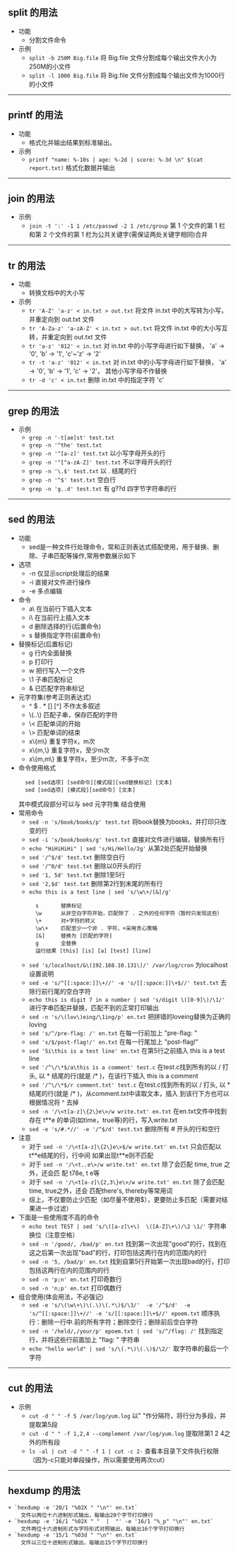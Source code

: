 
## split 的用法
- 功能
    + 分割文件命令
- 示例
    + `split -b 250M Big.file`      将 Big.file 文件分割成每个输出文件大小为250M的小文件
    + `split -l 1000 Big.file`      将 Big.file 文件分割成每个输出文件为1000行的小文件
 
----
## printf 的用法
- 功能
    + 格式化并输出结果到标准输出。
- 示例
    + `printf "name: %-10s | age: %-2d | score: %-3d \n" $(cat report.txt)` 格式化数据并输出

----
## join 的用法
- 示例
    + `join -t ':' -1 1 /etc/passwd -2 1 /etc/group`
        第 1 个文件的第 1 栏和第 2 个文件的第 1 栏为公共关键字(需保证两处关键字相同)合并

----
## tr 的用法
- 功能
    + 转换文档中的大小写
- 示例
    + `tr 'A-Z' 'a-z' < in.txt > out.txt`
        将文件 in.txt 中的大写转为小写，并重定向到 out.txt 文件
    + `tr 'A-Za-z' 'a-zA-Z' < in.txt > out.txt`
        将文件 in.txt 中的大小写互转，并重定向到 out.txt 文件
    + `tr 'a-z' '012' < in.txt`
        对 in.txt 中的小写字母进行如下替换， 'a' -> '0', 'b' -> '1', 'c'~'z' -> '2'
    + `tr -t 'a-z' '012' < in.txt`
        对 in.txt 中的小写字母进行如下替换， 'a' -> '0', 'b' -> '1', 'c' -> '2'， 其他小写字母不作替换
    + `tr -d 'c' < in.txt`
        删除 in.txt 中的指定字符 'c'

----
## grep 的用法
- 示例
    + `grep -n '-t[ae]st' test.txt`
    + `grep -n '^the' test.txt`
    + `grep -n '^[a-z]' test.txt`                   以小写字母开头的行
    + `grep -n '^[^a-zA-Z]' test.txt`               不以字母开头的行
    + `grep -n '\.$' test.txt`                      以 . 结尾的行
    + `grep -n '^$' test.txt`                       空白行
    + `grep -n 'g..d' test.txt`                     有 g??d 四字节字符串的行
    
----
## sed 的用法
- 功能
    + sed是一种文件行处理命令，常和正则表达式搭配使用，用于替换、删除、子串匹配等操作,常用参数展示如下
- 选项
    + -n  仅显示script处理后的结果
    + -i  直接对文件进行操作
    + -e  多点编辑
- 命令
    + a\  在当前行下插入文本
    + i\  在当前行上插入文本
    + d   删除选择的行(后置命令)
    + s   替换指定字符(前置命令)
- 替换标记(后置标记)
    + g   行内全面替换
    + p   打印行
    + w   把行写入一个文件
    + \1  子串匹配标记
    + &   已匹配字符串标记
- 元字符集(参考正则表达式)
    + ^ $ . * [] [^]   不作太多叙述
    + \\(..\\)  匹配子串，保存匹配的字符
    + \\<      匹配单词的开始
    + \\>      匹配单词的结束
    + x\\{m\\}  重复字符x，m次
    + x\\{m,\\} 重复字符x，至少m次
    + x\\{m,m\\}    重复字符x，至少m次，不多于n次
- 命令使用格式
  ```shell
    sed [sed选项] [sed命令][模式段][sed替换标记] [文本]
    sed [sed选项] [模式段][sed命令] [文本]
  ```
  其中模式段部分可以与 sed 元字符集 结合使用
- 常用命令
    + `sed -n 's/book/books/p' test.txt`        将book替换为books，并打印只改变的行
    + `sed -i 's/book/books/g' test.txt`        直接对文件进行编辑，替换所有行
    + `echo "HiHiHiHi" | sed 's/Hi/Hello/2g'`   从第2处匹配开始替换
    + `sed '/^$/d' test.txt`                    删除空白行
    + `sed '/^0/d' test.txt`                    删除以0开头的行
    + `sed '1, 5d' test.txt`                    删除1至5行
    + `sed '2,$d' test.txt`                     删除第2行到末尾的所有行
    + `echo this is a test line | sed 's/\w\+/[&]/g'`
      ```shell
        s       替换标记
        \w      从非空白字符开始，匹配除了 . 之外的任何字符（暂时只发现这些）
        \+      对+字符的转义
        \w\+    匹配至少一个非 . 字符，+采用贪心策略
        [&]     替换为 [匹配的字符]
        g       全替换
        运行结果 [this] [is] [a] [test] [line]
      ```
    + `sed 's/localhost/&\(192.168.10.131\)/' /var/log/cron`
        为localhost设置说明
    + `sed -e 's/^[[:space:]]\+//' -e 's/[[:space:]]\+$//' test.txt`
        去除行前行尾的空白字符
    + `echo this is digit 7 in a number | sed 's/digit \([0-9]\)/\1/'`
        进行字串匹配并替换，匹配不到的正常打印输出
    + `sed -n 's/\(lov\)eing/\1ing/p' en.txt`
        把拼错的loveing替换为正确的loving
    + `sed 's/^/pre-flag: /' en.txt`
        在每一行前加上 "pre-flag: "
    + `sed 's/$/post-flag!/' en.txt`
        在每一行尾加上 "post-flag!"
    + `sed '5i\this is a test line' en.txt`
        在第5行之前插入 this is a test line
    + `sed '/^\/\*$/a\this is a comment' test.c`
        在test.c找到所有的以 / 打头, 以 * 结尾的行(就是 /* )，在该行下插入 this is a comment
    + `sed '/^\/\*$/r comment.txt' test.c`
        在test.c找到所有的以 / 打头, 以 * 结尾的行(就是 /* )，从comment.txt中读取文本，插入
        到该行下方也可以根据情况将 ^ 去掉
    + `sed -n '/\<t[a-z]\{2\}e\>/w write.txt' en.txt`
        在en.txt文件中找到存在 t\*\*e 的单词(如time，true等)的行，写入write.txt
    + `sed -e 's/#.*//' -e '/^$/d' test.txt`
        删除所有 # 开头的行和空行
- 注意
    + 对于 `sed -n '/\<t[a-z]\{2\}e\>$/w write.txt' en.txt` 只会匹配以t\*\*e结尾的行，行中间
    如果出现t\*\*e则不匹配
    + 对于 `sed -n '/\<t..e\>/w write.txt' en.txt` 除了会匹配 time, true 之外，还会匹
      配 t78e, t  e等
    + 对于 `sed -n '/\<t[a-z]\{2,3\}e\>/w write.txt' en.txt` 除了会匹配time, true之外，还会
      匹配there's, thereby等常用词
    + 综上，不仅要防止少匹配（如尽量不使用$），更要防止多匹配（需要对结果进一步过滤）
- 下面是一些使用度不高的命令
    + `echo test TEST | sed 's/\([a-z]\+\)  \([A-Z]\+\)/\2 \1/'`
        字符串换位（注意空格）
    + `sed -n '/good/, /bad/p' en.txt`
        找到第一次出现"good"的行，找到在这之后第一次出现"bad"的行，打印包括这两行在内的范围内的行
    + `sed -n '5, /bad/p' en.txt`
        找到自第5行开始第一次出现bad的行，打印包括这两行在内的范围内的行
    + `sed -n 'p;n' en.txt`
        打印奇数行
    + `sed -n 'n;p' en.txt`
        打印偶数行
- 组合使用(体会用法，不必强记)
    + `sed -e 's/\(\w\+\)\(.\)\(.*\)$/\3/'  -e '/^$/d'  -e 's/^[[:space:]]\+//' -e 's/[[:space:]]\+$//' epoem.txt`
        顺序执行：删除一行中.前的所有字符；删除空行；删除前后空白字符
    + `sed -n '/held/,/your/p' epoem.txt | sed 's/^/flag: /'`
        找到指定行，并将这些行前面加上 "flag: " 字符串
    + `echo "hello world" | sed 's/\(.*\)\(.\)$/\2/'`
        取字符串的最后一个字符
        
----
## cut 的用法
- 示例
    + `cut -d " " -f 5 /var/log/yum.log`
        以" "作分隔符，将行分为多段，并提取第5段
    + `cut -d " " -f 1,2,4 --complement /var/log/yum.log`
        提取除第1 2 4之外的所有段
    + `ls -al | cut -d " " -f 1 | cut -c 2-`
        查看本目录下文件执行权限（因为-c只能对单段操作，所以需要使用两次cut）

----
## hexdump 的用法
    + `hexdump -e '20/1 "%02X " "\n"' en.txt`
        文件以两位十六进制形式输出，每输出20个字节打印换行
    + `hexdump -e '16/1 "%02X " "  |  "' -e '16/1 "%_p" "\n"' en.txt`
        文件两位十六进制形式与字符形式对照输出，每输出16个字节打印换行
    + `hexdump -e '15/1 "%03d " "\n"' en.txt`
        文件以三位十进制形式输出，每输出15个字节打印换行